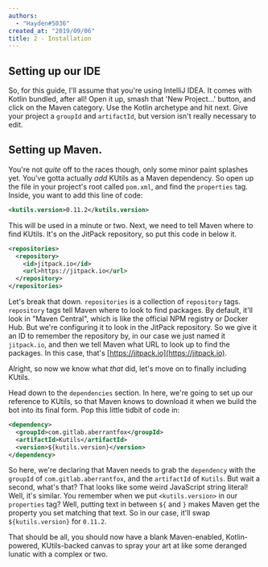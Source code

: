 ```yaml
---
authors:
  - "Hayden#5036"
created_at: "2019/09/06"
title: 2 - Installation
---
```


## Setting up our IDE

So, for this guide, I'll assume that you're using IntelliJ IDEA. It comes with Kotlin bundled, after all! Open it up, smash that 'New Project...' button, and click on the Maven category. Use the Kotlin archetype and hit next. Give your project a `groupId` and `artifactId`, but version isn't really necessary to edit.

## Setting up Maven.

You're not _quite_ off to the races though, only some minor paint splashes yet. You've gotta actually _add_ KUtils as a Maven dependency. So open up the file in your project's root called `pom.xml`, and find the `properties` tag. Inside, you want to add this line of code:

```xml
<kutils.version>0.11.2</kutils.version>
```

This will be used in a minute or two. Next, we need to tell Maven where to find KUtils. It's on the JitPack repository, so put this code in below it.

```xml
<repositories>
  <repository>
    <id>jitpack.io</id>
    <url>https://jitpack.io</url>
  </repository>
</repositories>
```

Let's break that down. `repositories` is a collection of `repository` tags. `repository` tags tell Maven where to look to find packages. By default, it'll look in "Maven Central", which is like the official NPM registry or Docker Hub. But we're configuring it to look in the JitPack repository. So we give it an ID to remember the repository by, in our case we just named it `jitpack.io`, and then we tell Maven what URL to look up to find the packages. In this case, that's [https://jitpack.io](https://jitpack.io).

Alright, so now we know what _that_ did, let's move on to finally including KUtils.

Head down to the `dependencies` section. In here, we're going to set up our reference to KUtils, so that Maven knows to download it when we build the bot into its final form. Pop this little tidbit of code in:

```xml
<dependency>
  <groupId>com.gitlab.aberrantfox</groupId>
  <artifactId>Kutils</artifactId>
  <version>${kutils.version}</version>
</dependency>
```

So here, we're declaring that Maven needs to grab the `dependency` with the `groupId` of `com.gitlab.aberrantfox`, and the `artifactId` of `Kutils`. But wait a second, what's that? That looks like some weird JavaScript string literal! Well, it's similar. You remember when we put `<kutils.version>` in our `properties` tag? Well, putting text in between `${` and `}` makes Maven get the property you set matching that text. So in our case, it'll swap `${kutils.version}` for `0.11.2`.

That should be all, you should now have a blank Maven-enabled, Kotlin-powered, KUtils-backed canvas to spray your art at like some deranged lunatic with a complex or two.
